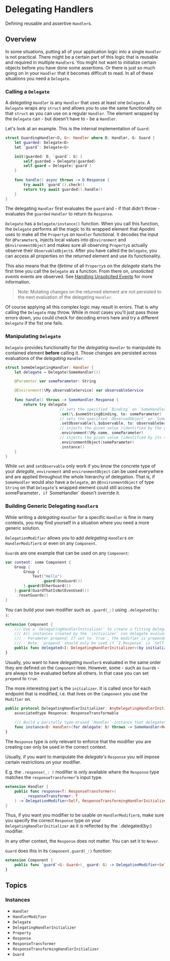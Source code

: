 # Delegating Handlers

Defining reusable and assertive `Handler`s.

<!--
                  
This source file is part of the Apodini open source project

SPDX-FileCopyrightText: 2019-2021 Paul Schmiedmayer and the Apodini project authors (see CONTRIBUTORS.md) <paul.schmiedmayer@tum.de>

SPDX-License-Identifier: MIT
             
-->

## Overview

In some situations, putting all of your application logic into a single `Handler` is not practical. There might be a certain part of this logic that is reusable and required in multiple `Handler`s. You might not want to initialize certain objects before you have done some assertions. Or there is just so much going on in your `Handler` that it becomes difficult to read. In all of these situations you need a `Delegate`.

### Calling a `Delegate`

A _delegating `Handler`_ is any `Handler` that uses at least one `Delegate`. A `Delegate` wraps any `struct` and allows you to use the same functionality on that `struct` as you can use on a regular `Handler`. The element wrapped by the `Delegate` can - but doesn't have to - be a `Handler`.

Let's look at an example. This is the internal implementation of `Guard`:

```swift
struct GuardingHandler<D, G>: Handler where D: Handler, G: Guard {
    let guarded: Delegate<D>
    let `guard`: Delegate<G>

    init(guarded: D, `guard`: G) {
        self.guarded = Delegate(guarded)
        self.guard = Delegate(`guard`)
    }
    
    func handle() async throws -> D.Response {
        try await `guard`().check()
        return try await guarded().handle()
    }
}
```

The delegating `Handler` first evaluates the `guard` and - if that didn't throw - evaluates the `guarded` `Handler` to return its `Response`.


`Delegate` has a ``Delegate/instance()`` function. When you call this function, the `Delegate` performs all the magic to its wrapped element that Apodini uses to make all the `Property`s on `Handler` functional. It decodes the input for `@Parameter`s, injects local values into `@Environment` and `@EnvironmentObject` and makes sure all observing `Property`s actually observe their `ObservableObject`s. After you have called the `Delegate`, you can access all properties on the returned element and use its functionality.

This also means that the _lifetime_ of all `Property`s on the _delegate_ starts the first time you call the `Delegate` as a function. From there on, _unsolicited events_ events are observed. See [Handling Unsolicited Events](./Handling-Unsolicited-Events) for more information.

> Note: Mutating changes on the returned element are not persisted to the next evaluation of the delegating `Handler`.

Of course applying all this complex logic may result in errors. That is why calling the `Delegate` may throw. While in most cases you'll just pass those errors down, you could check for decoding errors here and try a different `Delegate` if the fist one fails.

### Manipulating `Delegate`

`Delegate` provides functionality for the _delegating `Handler`_ to manipulate its contained element **before** calling it. Those changes are persisted across evaluations of the _delegating `Handler`_.

```swift
struct SomeDelegatingHandler: Handler {
    let delegate = Delegate(SomeHandler())

    @Parameter var someParameter: String

    @Environment(\My.observableService) var observableService
    
    func handle() throws -> SomeHandler.Response {
        return try delegate
                        // sets the specified `Binding` on `SomeHandler` to a `.constant()` value
                        .set(\.$someStringBinding, to: someParameter)
                        // sets the specified `ObservedObject` on `SomeHandler` to the given value
                        .setObservable(\.$observable, to: observableService.getObservable(for: someParameter))
                        // injects the given value (identified by the given `KeyPath`) into the local environment
                        .environment(\My.name, someParameter)
                        // injects the given value (identified by its type) into the local environment
                        .environmentObject(someParameter)
                        .instance()
    }
}
```

While `set` and `setObservable` only work if you know the concrete type of your _delegate_, `environment` and `environmentObject` can be used everywhere and are applied throughout the whole hierarchy of delegation. That is, if `SomeHandler` would also have a `Delegate`, an `@EnvironmentObject` of type `String` on that `Delegate`'s wrapped element could still access the ` `someParameter`, if `SomeHandler` doesn't override it.

### Building Generic Delegating `Handler`s

While writing a _delegating `Handler`_ for a specific `Handler` is fine in many contexts, you may find yourself in a situation where you need a more generic solution.

`DelegationModifier` allows you to add _delegating `Handler`s_ on `HandlerModifier`s or even on any `Component`.

`Guard`s are one example that can be used on any `Component`:

```swift
var content: some Component {
    Group {
        Group {
            Text("Hello")
                .guard(OneGuard())
        }.guard(OtherGuard())
    }.guard(GuardThatIsNotEvenUsed())
     .resetGuards()
}
```

You can build your own modifier such as `.guard(_:)` using `.delegated(by: )`:

```swift
extension Component {
    /// Use a `DelegatingHandlerInitializer` to create a fitting delegating `Handler` for each of the `Component`'s endpoints.
    /// All instances created by the `initializer` can delegate evaluations to their respective child-`Handler` using `Delegate`.
    /// - Parameter prepend: If set to `true`, the modifier is prepended to all other calls to `delegated` instead of being appended as usual.
    /// - Note: `prepend` should only be used if `I.Response` is `Self.Response` or `Self` is no `Handler`.
    public func delegated<I: DelegatingHandlerInitializer>(by initializer: I, prepend: Bool = false) -> DelegationModifier<Self, I>
}
```
Usually, you want to have _delegating `Handler`s_ evaluated in the same order they are defined on the `Component`-tree. However, some - such as `Guard`s - are always to be evaluated before all others. In that case you can set `prepend` to `true`.

The more interesting part is the `initializer`. It is called once for each endpoint that is modified, i.e. that lives on the `Component` you use the `Modifier` on.

```swift
public protocol DelegatingHandlerInitializer: AnyDelegatingHandlerInitializer {
    associatedtype Response: ResponseTransformable
    
    /// Build a paritally type-erased `Handler`-instance that delegates to the given `delegate`.
    func instance<D: Handler>(for delegate: D) throws -> SomeHandler<Response>
}
```

The `Response` type is only relevant to enforce that the modifier you are creating can only be used in the correct context.

Usually, if you want to manipulate the _delegate's_ `Response` you will impose certain restrictions on your modifier.

E.g. the `.response(_: )` modifier is only available where the `Response` type matches the `responseTransformer`'s input type. 

```swift
extension Handler {
    public func response<T: ResponseTransformer>(
        _ responseTransformer: T
    ) -> DelegationModifier<Self, ResponseTransformingHandlerInitializer<T>> where Self.Response.Content == T.InputContent
}
```

Thus, if you want you modifier to be usable on `HandlerModifier`s, make sure you specify the correct `Response` type on your `DelegatingHandlerInitializer` as it is reflected by the `.delegated(by:) modifier.

In any other context, the `Response` does not matter. You can set it to `Never`.

`Guard` does this in its `Component.guard(_:)` function:
```swift
extension Component {
    public func `guard`<G: Guard>(_ guard: G) -> DelegationModifier<Self, GuardingHandlerInitializer<G, Never>>
}
```

## Topics

### Instances

- ``Handler``
- ``HandlerModifier``
- ``Delegate``
- ``DelegatingHandlerInitializer``
- ``Property``
- ``Response``
- ``ResponseTransformer``
- ``ResponseTransformingHandlerInitializer``
- ``Guard``
